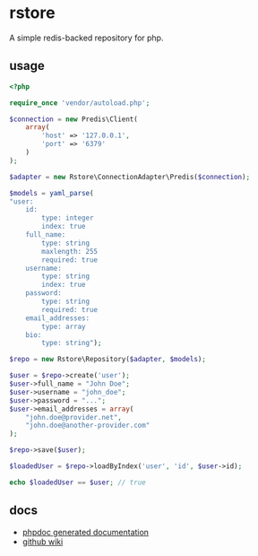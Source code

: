 rstore
========

A simple redis-backed repository for php.

usage
-----

```php
<?php

require_once 'vendor/autoload.php';

$connection = new Predis\Client(
    array(
        'host' => '127.0.0.1',
        'port' => '6379'
    )
);

$adapter = new Rstore\ConnectionAdapter\Predis($connection);

$models = yaml_parse(
"user:
    id:
        type: integer
        index: true
    full_name:
        type: string
        maxlength: 255
        required: true
    username:
        type: string
        index: true
    password:
        type: string
        required: true
    email_addresses:
        type: array
    bio:
        type: string");

$repo = new Rstore\Repository($adapter, $models);

$user = $repo->create('user');
$user->full_name = "John Doe";
$user->username = "john_doe";
$user->password = "...";
$user->email_addresses = array(
    "john.doe@provider.net",
    "john.doe@another-provider.com"
);

$repo->save($user);

$loadedUser = $repo->loadByIndex('user', 'id', $user->id);

echo $loadedUser == $user; // true
```

docs
--------------

* [phpdoc generated documentation](http://rstore-docs.danmunro.com/)
* [github wiki](https://github.com/danielmunro/rstore/wiki)
